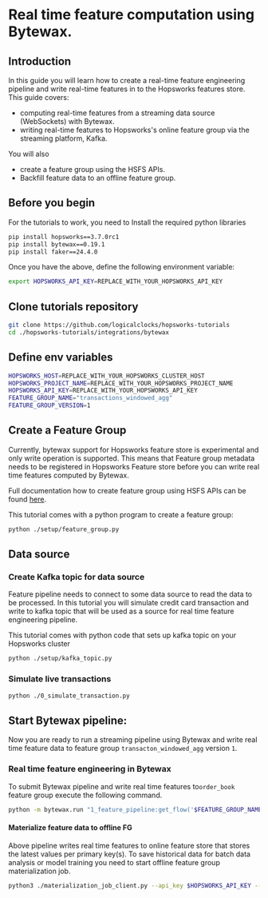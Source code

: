 # Real time feature computation using Bytewax.

## Introduction
In this guide you will learn how to create a real-time feature engineering pipeline and write real-time features in to
the Hopsworks features store. This guide covers:

- computing real-time features from a streaming data source (WebSockets) with Bytewax.
- writing real-time features to Hopsworks's online feature group via the streaming platform, Kafka.

You will also
- create a feature group using the HSFS APIs.
- Backfill feature data to an offline feature group.

## Before you begin
For the tutorials to work, you need to Install the required python libraries 
```bash
pip install hopsworks==3.7.0rc1 
pip install bytewax==0.19.1
pip install faker==24.4.0
```

Once you have the above, define the following environment variable:

```bash
export HOPSWORKS_API_KEY=REPLACE_WITH_YOUR_HOPSWORKS_API_KEY
```

## Clone tutorials repository
```bash
git clone https://github.com/logicalclocks/hopsworks-tutorials
cd ./hopsworks-tutorials/integrations/bytewax
```

## Define env variables
```bash
HOPSWORKS_HOST=REPLACE_WITH_YOUR_HOPSWORKS_CLUSTER_HOST
HOPSWORKS_PROJECT_NAME=REPLACE_WITH_YOUR_HOPSWORKS_PROJECT_NAME
HOPSWORKS_API_KEY=REPLACE_WITH_YOUR_HOPSWORKS_API_KEY
FEATURE_GROUP_NAME="transactions_windowed_agg"
FEATURE_GROUP_VERSION=1
```

## Create a Feature Group
Currently, bytewax support for Hopsworks feature store is experimental and only write operation is supported. This means
that Feature group metadata needs to be registered in Hopsworks Feature store before you can write real time features computed
by Bytewax.

Full documentation how to create feature group using HSFS APIs can be found [here](https://docs.hopsworks.ai/3.4/user_guides/fs/feature_group/create/).

This tutorial comes with a python program to create a feature group:
```bash
python ./setup/feature_group.py
```


## Data source
### Create Kafka topic for data source
Feature pipeline needs to connect to some data source to read the data to be processed. In this tutorial you will
simulate credit card transaction and write to kafka topic that will be used as a source for  real time feature engineering pipeline.

This tutorial comes with python code  that sets up kafka topic on your Hopsworks cluster
```bash
python ./setup/kafka_topic.py
```

### Simulate live transactions
```bash
python ./0_simulate_transaction.py
```

## Start Bytewax pipeline:
Now you are ready to run a streaming pipeline using Bytewax and write real time feature data to feature group 
`transacton_windowed_agg` version `1`.

### Real time feature engineering in Bytewax
To submit Bytewax pipeline and write real time features to`order_book` feature group execute the following command.

```bash
python -m bytewax.run "1_feature_pipeline:get_flow('$FEATURE_GROUP_NAME', $FEATURE_GROUP_VERSION, '$HOPSWORKS_HOST', '$HOPSWORKS_PROJECT_NAME', '$HOPSWORKS_API_KEY')" 
```

#### Materialize feature data to offline FG
Above pipeline writes real time features to online feature store that stores the latest values per primary key(s). 
To save historical data for batch data analysis or model training you need to start offline feature group 
materialization job. 

```bash
python3 ./materialization_job_client.py --api_key $HOPSWORKS_API_KEY --jobname ${FEATURE_GROUP_NAME}_${FEATURE_GROUP_VERSION}_offline_fg_materialization
```